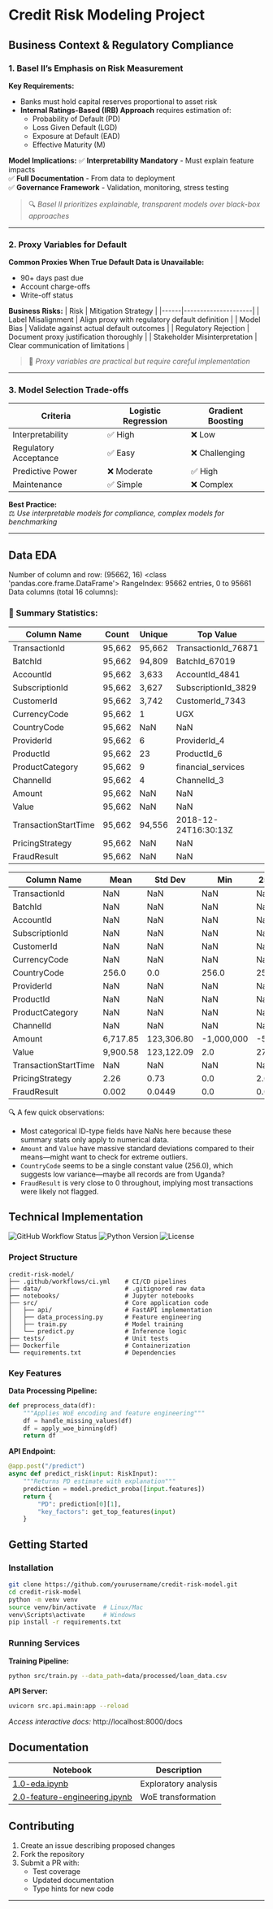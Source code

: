 # Credit Risk Modeling Project

## Business Context & Regulatory Compliance

### **1. Basel II’s Emphasis on Risk Measurement**
**Key Requirements:**
- Banks must hold capital reserves proportional to asset risk
- **Internal Ratings-Based (IRB) Approach** requires estimation of:
  - Probability of Default (PD)
  - Loss Given Default (LGD) 
  - Exposure at Default (EAD)
  - Effective Maturity (M)

**Model Implications:**
✅ **Interpretability Mandatory** - Must explain feature impacts  
✅ **Full Documentation** - From data to deployment  
✅ **Governance Framework** - Validation, monitoring, stress testing  

> 🔍 *Basel II prioritizes explainable, transparent models over black-box approaches*

---

### **2. Proxy Variables for Default**
**Common Proxies When True Default Data is Unavailable:**
- 90+ days past due
- Account charge-offs
- Write-off status

**Business Risks:**
| Risk | Mitigation Strategy |
|------|---------------------|
| Label Misalignment | Align proxy with regulatory default definition |
| Model Bias | Validate against actual default outcomes |
| Regulatory Rejection | Document proxy justification thoroughly |
| Stakeholder Misinterpretation | Clear communication of limitations |

> 🧠 *Proxy variables are practical but require careful implementation*

---

### **3. Model Selection Trade-offs**
| Criteria | Logistic Regression | Gradient Boosting |
|----------|---------------------|-------------------|
| Interpretability | ✅ High | ❌ Low |
| Regulatory Acceptance | ✅ Easy | ❌ Challenging |
| Predictive Power | ❌ Moderate | ✅ High |
| Maintenance | ✅ Simple | ❌ Complex |

**Best Practice:**  
⚖️ *Use interpretable models for compliance, complex models for benchmarking*

---

## Data EDA

Number of column and row: (95662, 16) 
<class 'pandas.core.frame.DataFrame'>
RangeIndex: 95662 entries, 0 to 95661
Data columns (total 16 columns):

### 🔢 Summary Statistics:

| Column Name            | Count   | Unique | Top Value              | Frequency |
|------------------------|---------|--------|-------------------------|-----------|
| TransactionId          | 95,662  | 95,662 | TransactionId_76871    | 1         |
| BatchId                | 95,662  | 94,809 | BatchId_67019          | 28        |
| AccountId              | 95,662  | 3,633  | AccountId_4841         | 30,893    |
| SubscriptionId         | 95,662  | 3,627  | SubscriptionId_3829    | 32,630    |
| CustomerId             | 95,662  | 3,742  | CustomerId_7343        | 4,091     |
| CurrencyCode           | 95,662  | 1      | UGX                    | 95,662    |
| CountryCode            | 95,662  | NaN    | NaN                    | NaN       |
| ProviderId             | 95,662  | 6      | ProviderId_4           | 38,189    |
| ProductId              | 95,662  | 23     | ProductId_6            | 32,635    |
| ProductCategory        | 95,662  | 9      | financial_services     | 45,405    |
| ChannelId              | 95,662  | 4      | ChannelId_3            | 56,935    |
| Amount                 | 95,662  | NaN    | NaN                    | NaN       |
| Value                  | 95,662  | NaN    | NaN                    | NaN       |
| TransactionStartTime   | 95,662  | 94,556 | 2018-12-24T16:30:13Z   | 17        |
| PricingStrategy        | 95,662  | NaN    | NaN                    | NaN       |
| FraudResult            | 95,662  | NaN    | NaN                    | NaN       |

| Column Name           | Mean        | Std Dev       | Min         | 25%     | 50%     |
|-----------------------|-------------|---------------|-------------|---------|---------|
| TransactionId         | NaN         | NaN           | NaN         | NaN     | NaN     |
| BatchId               | NaN         | NaN           | NaN         | NaN     | NaN     |
| AccountId             | NaN         | NaN           | NaN         | NaN     | NaN     |
| SubscriptionId        | NaN         | NaN           | NaN         | NaN     | NaN     |
| CustomerId            | NaN         | NaN           | NaN         | NaN     | NaN     |
| CurrencyCode          | NaN         | NaN           | NaN         | NaN     | NaN     |
| CountryCode           | 256.0       | 0.0           | 256.0       | 256.0   | 256.0   |
| ProviderId            | NaN         | NaN           | NaN         | NaN     | NaN     |
| ProductId             | NaN         | NaN           | NaN         | NaN     | NaN     |
| ProductCategory       | NaN         | NaN           | NaN         | NaN     | NaN     |
| ChannelId             | NaN         | NaN           | NaN         | NaN     | NaN     |
| Amount                | 6,717.85    | 123,306.80    | -1,000,000  | -50.0   | 1,000.0 |
| Value                 | 9,900.58    | 123,122.09    | 2.0         | 275.0   | 1,000.0 |
| TransactionStartTime  | NaN         | NaN           | NaN         | NaN     | NaN     |
| PricingStrategy       | 2.26        | 0.73          | 0.0         | 2.0     | 2.0     |
| FraudResult           | 0.002       | 0.0449        | 0.0         | 0.0     | 0.0     |

🔍 A few quick observations:
- Most categorical ID-type fields have NaNs here because these summary stats only apply to numerical data.
- `Amount` and `Value` have massive standard deviations compared to their means—might want to check for extreme outliers.
- `CountryCode` seems to be a single constant value (256.0), which suggests low variance—maybe all records are from Uganda?
- `FraudResult` is very close to 0 throughout, implying most transactions were likely not flagged.
 


## Technical Implementation

![GitHub Workflow Status](https://img.shields.io/github/actions/workflow/status/yourusername/credit-risk-model/ci.yml) 
![Python Version](https://img.shields.io/badge/python-3.10%2B-blue)
![License](https://img.shields.io/badge/license-MIT-green)

### Project Structure
```
credit-risk-model/
├── .github/workflows/ci.yml    # CI/CD pipelines
├── data/                       # .gitignored raw data
├── notebooks/                  # Jupyter notebooks
├── src/                        # Core application code
│   ├── api/                    # FastAPI implementation
│   ├── data_processing.py      # Feature engineering
│   ├── train.py                # Model training
│   └── predict.py              # Inference logic
├── tests/                      # Unit tests
├── Dockerfile                  # Containerization
└── requirements.txt            # Dependencies
```

### Key Features
**Data Processing Pipeline:**
```python
def preprocess_data(df):
    """Applies WoE encoding and feature engineering"""
    df = handle_missing_values(df)
    df = apply_woe_binning(df)
    return df
```

**API Endpoint:**
```python
@app.post("/predict")
async def predict_risk(input: RiskInput):
    """Returns PD estimate with explanation"""
    prediction = model.predict_proba([input.features])
    return {
        "PD": prediction[0][1],
        "key_factors": get_top_features(input)
    }
```

## Getting Started

### Installation
```bash
git clone https://github.com/yourusername/credit-risk-model.git
cd credit-risk-model
python -m venv venv
source venv/bin/activate  # Linux/Mac
venv\Scripts\activate     # Windows
pip install -r requirements.txt
```

### Running Services
**Training Pipeline:**
```bash
python src/train.py --data_path=data/processed/loan_data.csv
```

**API Server:**
```bash
uvicorn src.api.main:app --reload
```
*Access interactive docs:* http://localhost:8000/docs

## Documentation
| Notebook | Description |
|----------|-------------|
| [1.0-eda.ipynb](notebooks/) | Exploratory analysis |
| [2.0-feature-engineering.ipynb](notebooks/) | WoE transformation |

## Contributing
1. Create an issue describing proposed changes
2. Fork the repository
3. Submit a PR with:
   - Test coverage
   - Updated documentation
   - Type hints for new code

---